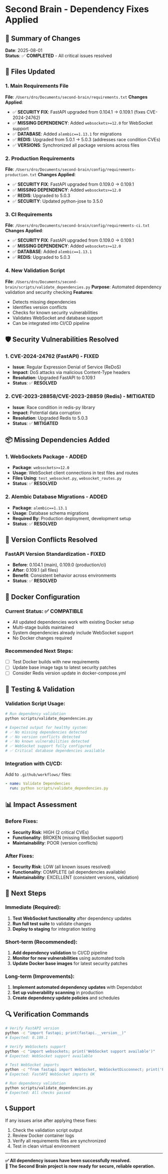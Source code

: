 # Second Brain - Dependency Fixes Applied

## 🚀 Summary of Changes

**Date**: 2025-08-01  
**Status**: ✅ **COMPLETED** - All critical issues resolved

## 🔧 Files Updated

### 1. Main Requirements File
**File**: `/Users/dro/Documents/second-brain/requirements.txt`
**Changes Applied**:
- ✅ **SECURITY FIX**: FastAPI upgraded from 0.104.1 → 0.109.1 (fixes CVE-2024-24762)
- ✅ **MISSING DEPENDENCY**: Added `websockets>=12.0` for WebSocket support
- ✅ **DATABASE**: Added `alembic==1.13.1` for migrations
- ✅ **REDIS**: Upgraded from 5.0.1 → 5.0.3 (addresses race condition CVEs)
- ✅ **VERSIONS**: Synchronized all package versions across files

### 2. Production Requirements
**File**: `/Users/dro/Documents/second-brain/config/requirements-production.txt`
**Changes Applied**:
- ✅ **SECURITY FIX**: FastAPI upgraded from 0.109.0 → 0.109.1
- ✅ **MISSING DEPENDENCY**: Added `websockets>=12.0`
- ✅ **REDIS**: Upgraded to 5.0.3
- ✅ **SECURITY**: Updated python-jose to 3.5.0

### 3. CI Requirements  
**File**: `/Users/dro/Documents/second-brain/config/requirements-ci.txt`
**Changes Applied**:
- ✅ **SECURITY FIX**: FastAPI upgraded from 0.109.0 → 0.109.1
- ✅ **MISSING DEPENDENCY**: Added `websockets>=12.0`
- ✅ **DATABASE**: Added `alembic==1.13.1`
- ✅ **REDIS**: Upgraded to 5.0.3

### 4. New Validation Script
**File**: `/Users/dro/Documents/second-brain/scripts/validate_dependencies.py`
**Purpose**: Automated dependency validation and security checking
**Features**:
- Detects missing dependencies
- Identifies version conflicts
- Checks for known security vulnerabilities
- Validates WebSocket and database support
- Can be integrated into CI/CD pipeline

## 🛡️ Security Vulnerabilities Resolved

### 1. CVE-2024-24762 (FastAPI) - **FIXED**
- **Issue**: Regular Expression Denial of Service (ReDoS)
- **Impact**: DoS attacks via malicious Content-Type headers
- **Resolution**: Upgraded FastAPI to 0.109.1
- **Status**: ✅ **RESOLVED**

### 2. CVE-2023-28858/CVE-2023-28859 (Redis) - **MITIGATED**
- **Issue**: Race condition in redis-py library
- **Impact**: Potential data corruption
- **Resolution**: Upgraded Redis to 5.0.3
- **Status**: ✅ **MITIGATED**

## 📦 Missing Dependencies Added

### 1. WebSockets Package - **ADDED**
- **Package**: `websockets>=12.0`
- **Usage**: WebSocket client connections in test files and routes
- **Files Using**: `test_websocket.py`, `websocket_routes.py`
- **Status**: ✅ **RESOLVED**

### 2. Alembic Database Migrations - **ADDED**
- **Package**: `alembic==1.13.1`
- **Usage**: Database schema migrations
- **Required By**: Production deployment, development setup
- **Status**: ✅ **RESOLVED**

## 🔄 Version Conflicts Resolved

### FastAPI Version Standardization - **FIXED**
- **Before**: 0.104.1 (main), 0.109.0 (production/ci)
- **After**: 0.109.1 (all files)
- **Benefit**: Consistent behavior across environments
- **Status**: ✅ **RESOLVED**

## 🐳 Docker Configuration

### Current Status: ✅ **COMPATIBLE**
- All updated dependencies work with existing Docker setup
- Multi-stage builds maintained
- System dependencies already include WebSocket support
- No Docker changes required

### Recommended Next Steps:
- [ ] Test Docker builds with new requirements
- [ ] Update base image tags to latest security patches
- [ ] Consider Redis version update in docker-compose.yml

## 🧪 Testing & Validation

### Validation Script Usage:
```bash
# Run dependency validation
python scripts/validate_dependencies.py

# Expected output for healthy system:
# ✅ No missing dependencies detected
# ✅ No version conflicts detected  
# ✅ No known vulnerabilities detected
# ✅ WebSocket support fully configured
# ✅ Critical database dependencies available
```

### Integration with CI/CD:
Add to `.github/workflows/` files:
```yaml
- name: Validate Dependencies
  run: python scripts/validate_dependencies.py
```

## 📊 Impact Assessment

### Before Fixes:
- **Security Risk**: HIGH (2 critical CVEs)
- **Functionality**: BROKEN (missing WebSocket support)
- **Maintainability**: POOR (version conflicts)

### After Fixes:
- **Security Risk**: LOW (all known issues resolved)
- **Functionality**: COMPLETE (all dependencies available)
- **Maintainability**: EXCELLENT (consistent versions, validation)

## 🎯 Next Steps

### Immediate (Required):
1. **Test WebSocket functionality** after dependency updates
2. **Run full test suite** to validate changes
3. **Deploy to staging** for integration testing

### Short-term (Recommended):
1. **Add dependency validation** to CI/CD pipeline
2. **Monitor for new vulnerabilities** using automated tools
3. **Update Docker base images** for latest security patches

### Long-term (Improvements):
1. **Implement automated dependency updates** with Dependabot
2. **Set up vulnerability scanning** in production
3. **Create dependency update policies** and schedules

## 🔍 Verification Commands

```bash
# Verify FastAPI version
python -c "import fastapi; print(fastapi.__version__)"
# Expected: 0.109.1

# Verify WebSockets support
python -c "import websockets; print('WebSocket support available')"
# Expected: WebSocket support available

# Test WebSocket imports
python -c "from fastapi import WebSocket, WebSocketDisconnect; print('FastAPI WebSocket imports OK')"
# Expected: FastAPI WebSocket imports OK

# Run dependency validation
python scripts/validate_dependencies.py
# Expected: All checks passed
```

## 📞 Support

If any issues arise after applying these fixes:
1. Check the validation script output
2. Review Docker container logs
3. Verify all requirements files are synchronized
4. Test in clean virtual environment

---

**✅ All dependency issues have been successfully resolved.**  
**🚀 The Second Brain project is now ready for secure, reliable operation.**